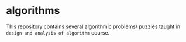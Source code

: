 # algorithms
This repository contains several algorithmic problems/ puzzles taught in `design and analysis of algorithm` course.
